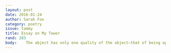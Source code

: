 ```yaml
---
layout: post 
date: 2016-01-24
author: Sarah Fox
category: poetry
issue: tammy
title: Essay on My Tower
rand: 283
body: 	 The abject has only one quality of the object—that of being opposed by it. —Julie Kristeva, Powers of Horror    I’m in the milk and the milk’s in me. —Maurice Sendak, Mickey in the Night Kitchen    My small awakening pearls in a bell  amidst the windblown birdsong  and bats touristing the tower  where I nest in late grandmothers’  hairstrands and rosepetals. I often press  my self against the column&#58; all the water,  my body’s spectral crashing waves underskirt.  Or the more birdlike comportment  of zero traumas ever. Or is this a well.  I conjure extra instinct in the higher air.  Animals transit the rotunda, moths  venture here to whiten and die.  This must be real, then. I can’t stop  touching the shape. At the head  of the cylinder. Seated at the right  hand of the Head of the Table.  My small glass thought divined  from the bottom of my nakedness.  If I ever could touch and feel it.  I’m in the cock and the cock’s in me.  As if my inner violet finally opened  with Mars as its ruling planet. As a tower  about war. Between structure and lightning,  the god in the details of pure air  and the bruise I believed to be true.  Bruise-colored tissue eclipsing  the solar heart of me—the core  of this traumatic need for infinite  contact with pure surgeon tower dazzle.  My tower-spectacular me straddling  bearclaw and speculation. Cave goddess  and risky behavior. As if my inner mouth  can’t stop rooting for the primal colossus—  the pure and vigorous heart—of my tower  of towering father at the bottom of every well.  
---
```

